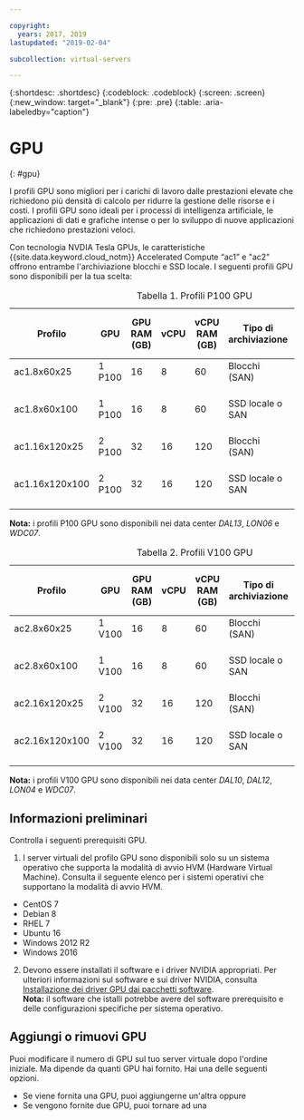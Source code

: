 ```yaml
---

copyright:
  years: 2017, 2019
lastupdated: "2019-02-04"

subcollection: virtual-servers

---
```


{:shortdesc: .shortdesc}
{:codeblock: .codeblock}
{:screen: .screen}
{:new_window: target="_blank"}
{:pre: .pre}
{:table: .aria-labeledby="caption"}

# GPU
{: #gpu}

I profili GPU sono migliori per i carichi di lavoro dalle prestazioni elevate che richiedono più densità di calcolo per ridurre la gestione delle risorse e i costi. I profili GPU sono ideali per i processi di intelligenza artificiale, le applicazioni di dati e grafiche intense o per lo sviluppo di nuove applicazioni che richiedono prestazioni veloci. 

Con tecnologia NVDIA Tesla GPUs, le caratteristiche {{site.data.keyword.cloud_notm}} Accelerated Compute “ac1” e "ac2" offrono entrambe l'archiviazione blocchi e SSD locale. I seguenti profili GPU sono disponibili per la tua scelta:  

  <table>
<CAPTION>Tabella 1. Profili P100 GPU</CAPTION>
<THEAD>
<TR>
<th>Profilo</th>
<th>GPU</th>
<th>GPU RAM (GB)</th>
<th>vCPU</th>
<th>vCPU RAM (GB)</th>
<th>Tipo di archiviazione</th>
<th>Disco di avvio (GB)</th>
<th>Dischi secondari (2 e 3) (GB)</th>
</TR>
</THEAD>
<TBODY>
<tr>
<td>ac1.8x60x25</td>
<td>1 P100</td>
<td>16</td>
<td>8</td>
<td>60</td>
<td>Blocchi (SAN)</td>
<td>25</td>
<td>Nessuno</td>
</tr>
<tr>
<td>ac1.8x60x100</td>
<td>1 P100</td>
<td>16</td>
<td>8</td>
<td>60</td>
<td>SSD locale o SAN</td>
<td>100</td>
<td>Nessuno (SAN)<br>300 (Locale)</td>
</tr>
<tr>
<td>ac1.16x120x25</td>
<td>2 P100</td>
<td>32</td>
<td>16</td>
<td>120</td>
<td>Blocchi (SAN)</td>
<td>25</td>
<td>Nessuno</td>
</tr>
<tr>
<td>ac1.16x120x100</td>
<td>2 P100</td>
<td>32</td>
<td>16</td>
<td>120</td>
<td>SSD locale o SAN</td>
<td>100</td>
<td>Nessuno (SAN)<br>600 (Locale)</td></tr>

</TBODY>
</table>

**Nota:** i profili P100 GPU sono disponibili nei data center _DAL13_, _LON06_ e _WDC07_.

<table>
<CAPTION>Tabella 2. Profili V100 GPU</CAPTION>
<THEAD>
<TR>
<th>Profilo</th>
<th>GPU</th>
<th>GPU RAM (GB)</th>
<th>vCPU</th>
<th>vCPU RAM (GB)</th>
<th>Tipo di archiviazione</th>
<th>Disco di avvio (GB)</th>
<th>Dischi secondari (2 e 3) (GB)</th>
</TR>
</THEAD>
<TBODY>
<tr>
<td>ac2.8x60x25</td>
<td>1 V100</td>
<td>16</td>
<td>8</td>
<td>60</td>
<td>Blocchi (SAN)</td>
<td>25</td>
<td>Nessuno</td>
</tr>
<tr>
<td>ac2.8x60x100</td>
<td>1 V100</td>
<td>16</td>
<td>8</td>
<td>60</td>
<td>SSD locale o SAN</td>
<td>100</td>
<td>Nessuno (SAN)<br>300 (Locale)</td>
</tr>
<tr>
<td>ac2.16x120x25</td>
<td>2 V100</td>
<td>32</td>
<td>16</td>
<td>120</td>
<td>Blocchi (SAN)</td>
<td>25</td>
<td>Nessuno</td>
</tr>
<tr>
<td>ac2.16x120x100</td>
<td>2 V100</td>
<td>32</td>
<td>16</td>
<td>120</td>
<td>SSD locale o SAN</td>
<td>100</td>
<td>Nessuno (SAN)<br>600 (Locale)</td></tr>

</TBODY>
</table>

**Nota:** i profili V100 GPU sono disponibili nei data center _DAL10_, _DAL12_, _LON04_ e _WDC07_.


## Informazioni preliminari
Controlla i seguenti prerequisiti GPU.

1. I server virtuali del profilo GPU sono disponibili solo su un sistema operativo che supporta la modalità di avvio HVM (Hardware Virtual Machine). Consulta il seguente elenco per i sistemi operativi che supportano la modalità di avvio HVM.  
  - CentOS 7
  - Debian 8
  - RHEL 7
  - Ubuntu 16
  - Windows 2012 R2
  - Windows 2016

2. Devono essere installati il software e i driver NVIDIA appropriati. Per ulteriori informazioni sul software e sui driver NVIDIA, consulta [Installazione dei driver GPU dai pacchetti software](/docs/vsi?topic=virtual-servers-installing-gpu-drivers-and-software-packages).  
**Nota:** il software che istalli potrebbe avere del software prerequisito e delle configurazioni specifiche per sistema operativo.

## Aggiungi o rimuovi GPU
Puoi modificare il numero di GPU sul tuo server virtuale dopo l'ordine iniziale. Ma dipende da quanti GPU hai fornito. Hai una delle seguenti opzioni.

- Se viene fornita una GPU, puoi aggiungerne un'altra oppure
- Se vengono fornite due GPU, puoi tornare ad una
